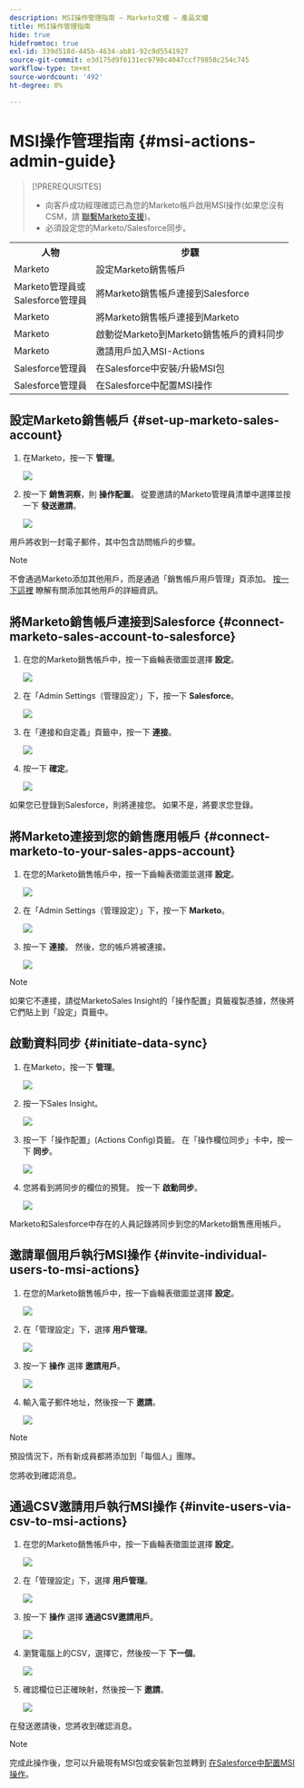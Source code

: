 ```yaml
---
description: MSI操作管理指南 — Marketo文檔 — 產品文檔
title: MSI操作管理指南
hide: true
hidefromtoc: true
exl-id: 339d518d-445b-4634-ab81-92c9d5541927
source-git-commit: e3d175d9f6131ec9798c4047ccf79858c254c745
workflow-type: tm+mt
source-wordcount: '492'
ht-degree: 0%

---
```


# MSI操作管理指南 {#msi-actions-admin-guide}

>[!PREREQUISITES]
>
>* 向客戶成功經理確認已為您的Marketo帳戶啟用MSI操作(如果您沒有CSM，請 [聯繫Marketo支援](https://nation.marketo.com/t5/support/ct-p/Support))。
>* 必須設定您的Marketo/Salesforce同步。


<table>
 <tr>
  <th>人物</th>
  <th>步驟</th>
 </tr>
 <tr>
  <td>Marketo</td>
  <td>設定Marketo銷售帳戶</td>
 </tr>
 <tr>
  <td>Marketo管理員或 <br/>Salesforce管理員</td>
  <td>將Marketo銷售帳戶連接到Salesforce</td>
 </tr>
 <tr>
  <td>Marketo</td>
  <td>將Marketo銷售帳戶連接到Marketo</td>
 </tr>
 <tr>
  <td>Marketo</td>
  <td>啟動從Marketo到Marketo銷售帳戶的資料同步</td>
 </tr>
 <tr>
  <td>Marketo</td>
  <td>邀請用戶加入MSI-Actions</td>
 </tr>
 <tr>
  <td>Salesforce管理員</td>
  <td>在Salesforce中安裝/升級MSI包</td>
 </tr>
 <tr>
  <td>Salesforce管理員</td>
  <td>在Salesforce中配置MSI操作</td>
 </tr>
</table>

## 設定Marketo銷售帳戶 {#set-up-marketo-sales-account}

1. 在Marketo，按一下 **管理**。

   ![](assets/msi-actions-admin-guide-1.png)

1. 按一下 **銷售洞察**，則 **操作配置**。 從要邀請的Marketo管理員清單中選擇並按一下 **發送邀請**。

   ![](assets/msi-actions-admin-guide-2.png)

用戶將收到一封電子郵件，其中包含訪問帳戶的步驟。

>[!NOTE]
>
>不會通過Marketo添加其他用戶，而是通過「銷售帳戶用戶管理」頁添加。 [按一下這裡](/help/marketo/product-docs/marketo-sales-connect/admin/invite-users.md) 瞭解有關添加其他用戶的詳細資訊。

## 將Marketo銷售帳戶連接到Salesforce {#connect-marketo-sales-account-to-salesforce}

1. 在您的Marketo銷售帳戶中，按一下齒輪表徵圖並選擇 **設定**。

   ![](assets/msi-actions-admin-guide-3.png)

1. 在「Admin Settings（管理設定）」下，按一下 **Salesforce**。

   ![](assets/msi-actions-admin-guide-4.png)

1. 在「連接和自定義」頁籤中，按一下 **連接**。

   ![](assets/msi-actions-admin-guide-5.png)

1. 按一下 **確定**。

   ![](assets/msi-actions-admin-guide-6.png)

如果您已登錄到Salesforce，則將連接您。 如果不是，將要求您登錄。

## 將Marketo連接到您的銷售應用帳戶 {#connect-marketo-to-your-sales-apps-account}

1. 在您的Marketo銷售帳戶中，按一下齒輪表徵圖並選擇 **設定**。

   ![](assets/msi-actions-admin-guide-7.png)

1. 在「Admin Settings（管理設定）」下，按一下 **Marketo**。

   ![](assets/msi-actions-admin-guide-8.png)

1. 按一下 **連接**。 然後，您的帳戶將被連接。

   ![](assets/msi-actions-admin-guide-9.png)

>[!NOTE]
>
>如果它不連接，請從MarketoSales Insight的「操作配置」頁籤複製憑據，然後將它們貼上到「設定」頁籤中。

## 啟動資料同步 {#initiate-data-sync}

1. 在Marketo，按一下 **管理**。

   ![](assets/msi-actions-admin-guide-10.png)

1. 按一下Sales Insight。

   ![](assets/msi-actions-admin-guide-11.png)

1. 按一下「操作配置」(Actions Config)頁籤。 在「操作欄位同步」卡中，按一下 **同步**。

   ![](assets/msi-actions-admin-guide-12.png)

1. 您將看到將同步的欄位的預覽。 按一下 **啟動同步**。

   ![](assets/msi-actions-admin-guide-13.png)

Marketo和Salesforce中存在的人員記錄將同步到您的Marketo銷售應用帳戶。

## 邀請單個用戶執行MSI操作 {#invite-individual-users-to-msi-actions}

1. 在您的Marketo銷售帳戶中，按一下齒輪表徵圖並選擇 **設定**。

   ![](assets/msi-actions-admin-guide-14.png)

1. 在「管理設定」下，選擇 **用戶管理**。

   ![](assets/msi-actions-admin-guide-15.png)

1. 按一下 **操作** 選擇 **邀請用戶**。

   ![](assets/msi-actions-admin-guide-16.png)

1. 輸入電子郵件地址，然後按一下 **邀請**。

   ![](assets/msi-actions-admin-guide-17.png)

>[!NOTE]
>
>預設情況下，所有新成員都將添加到「每個人」團隊。

您將收到確認消息。

## 通過CSV邀請用戶執行MSI操作 {#invite-users-via-csv-to-msi-actions}

1. 在您的Marketo銷售帳戶中，按一下齒輪表徵圖並選擇 **設定**。

   ![](assets/msi-actions-admin-guide-18.png)

1. 在「管理設定」下，選擇 **用戶管理**。

   ![](assets/msi-actions-admin-guide-19.png)

1. 按一下 **操作** 選擇 **通過CSV邀請用戶**。

   ![](assets/msi-actions-admin-guide-20.png)

1. 瀏覽電腦上的CSV，選擇它，然後按一下 **下一個**。

   ![](assets/msi-actions-admin-guide-21.png)

1. 確認欄位已正確映射，然後按一下 **邀請**。

   ![](assets/msi-actions-admin-guide-22.png)

在發送邀請後，您將收到確認消息。

>[!NOTE]
>
>完成此操作後，您可以升級現有MSI包或安裝新包並轉到 [在Salesforce中配置MSI操作](/help/marketo/product-docs/marketo-sales-insight/actions/salesforce-configuration/msi-actions-configuration-in-salesforce.md)。
